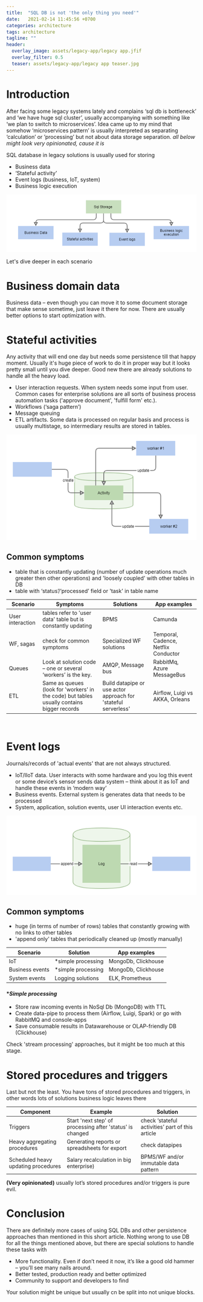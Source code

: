 ```yaml
---
title:  "SQL DB is not 'the only thing you need'"
date:   2021-02-14 11:45:56 +0700
categories: architecture
tags: architecture
tagline: ""
header:
  overlay_image: assets/legacy-app/legacy app.jfif
  overlay_filter: 0.5
  teaser: assets/legacy-app/legacy app teaser.jpg
---
```


# Introduction
After facing some legacy systems lately and complains ‘sql db is bottleneck’ and ‘we have huge sql cluster’, usually accompanying with something like ‘we plan to switch to microservices’. Idea came up to my mind that somehow ‘microservices pattern’ is usually interpreted as separating ‘calculation’ or ’processing’ but not about data storage separation. 
*all below might look very opinionated, cause it is*

SQL database in legacy solutions is usually used for storing
-	Business data
-	‘Stateful activity’
-	Event logs (business, IoT, system)
-	Business logic execution

![sql db usage scenarios](/assets/sql-spaghetti/usage_scenarios.png)

Let's dive deeper in each scenario
 
# Business domain data
Business data – even though you can move it to some document storage that make sense sometime, just leave it there for now. There are usually better options to start optimization with.
 
# Stateful activities
Any activity that will end one day but needs some persistence till that happy moment. Usually it's huge piece of work to do it in proper way but it looks pretty small until you dive deeper. Good new there are already solutions to handle all the heavy load.
-	User interaction requests. When system needs some input from user. Common cases for enterprise solutions are all sorts of business process automation tasks ('approve document', 'fulfill form' etc.). 
-	Workflows (‘saga pattern’)
-	Message queuing
-	ETL artifacts. Some data is processed on regular basis and process is usually multistage, so intermediary results are stored in tables.

![event logs](/assets/sql-spaghetti/stateful_activity.png)

## Common symptoms
- table that is constantly updating (number of update operations much greater then other operations) and 'loosely coupled' with other tables in DB
- table with ‘status’/‘processed’ field or 'task' in table name

|Scenario |Symptoms |Solutions| App examples|
|---|---|---|---|
|User interaction| tables refer to 'user data' table but is constantly updating |BPMS | Camunda|
|WF, sagas| check for common symptoms| Specialized WF solutions |Temporal, Cadence, Netflix Conductor|
|Queues |Look at solution code – one or several ‘workers’ is the key. |AMQP, Message bus | RabbitMq, Azure MessageBus|
|ETL | Same as queues (look for 'workers' in the code) but tables usually contains bigger records |Build datapipe or use actor approach for 'stateful serverless' | Airflow, Luigi vs AKKA, Orleans|

 
# Event logs
Journals/records of 'actual events' that are not always structured.
-	IoT/IIoT data. User interacts with some hardware and you log this event or some device’s sensor sends data system – think about it as IoT and handle these events in ‘modern way’
-	Business events. External system is generates data that needs to be processed
-	System, application, solution events, user UI interaction events etc.

![event logs](/assets/sql-spaghetti/log.png)

## Common symptoms
- huge (in terms of number of rows) tables that constantly growing with no links to other tables
- 'append only' tables that periodically cleaned up (mostly manually)

|Scenario |Solution| App examples|
|---|---|---|
|IoT|*simple processing| MongoDb, Clickhouse|
|Business events |*simple processing |MongoDb, Clickhouse|
|System events| Logging solutions | ELK, Prometheus|

#### **Simple processing*
- Store raw incoming events in NoSql Db (MongoDB) with TTL
- Create data-pipe to process them (Airflow, Luigi, Spark) or go with RabbitMQ and console-apps
- Save consumable results in Datawarehouse or OLAP-friendly DB (Clickhouse) 

Check 'stream processing' approaches, but it might be too much at this stage.

# Stored procedures and triggers
Last but not the least. You have tons of stored procedures and triggers, in other words lots of solutions business logic leaves there

|Component| Example | Solution|
|---|---| ---|
|Triggers | Start 'next step' of processing after 'status' is changed |check ‘stateful activities’ part of this article|
|Heavy aggregating procedures |Generating reports or spreadsheets for export| check datapipes|
|Scheduled heavy updating procedures |Salary recalculation in big enterprise)| BPMS/WF and/or immutable data pattern|

**(Very opinionated)** usually lot’s stored procedures and/or triggers is pure evil. 

# Conclusion 
There are definitely more cases of using SQL DBs and other persistence approaches than mentioned in this short article. 
Nothing wrong to use DB for all the things mentioned above, but there are special solutions to handle these tasks with 
-	More functionality. Even if don’t need it now, it’s like a good old hammer – you’ll see many nails around.
-	Better tested, production ready and better optimized 
-	Community to support and developers to find

Your solution might be unique but usually cn be split into not unique blocks.